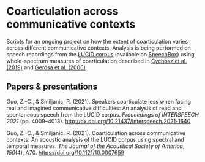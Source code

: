 # Coarticulation across communicative contexts
Scripts for an ongoing project on how the extent of coarticulation varies across different communicative contexts. Analysis is being performed on speech recordings from the [LUCID corpus](https://valeriehazan.com/wp/index.php/lucid-corpus-london-ucl-clear-speech-in-interaction/) (available on [SpeechBox](https://speechbox.linguistics.northwestern.edu/#!/home)) using whole-spectrum measures of coarticulation described in [Cychosz et al. (2019)](https://asa.scitation.org/doi/full/10.1121/1.5139201) and [Gerosa et al. (2006)](https://ieeexplore.ieee.org/document/1660040). 
## Papers & presentations
Guo, Z.-C., & Smiljanic, R. (2021). Speakers coarticulate less when facing real and imagined communicative difficulties: An analysis of read and spontaneous speech from the LUCID corpus. _Proceedings of INTERSPEECH 2021_ (pp. 4009–4013). http://dx.doi.org/10.21437/Interspeech.2021-1640

Guo, Z.-C., & Smiljanic, R. (2021). Coarticulation across communicative contexts: An acoustic analysis of the LUCID corpus using spectral and temporal measures. _The Journal of the Acoustical Society of America_, _150_(4), A70. https://doi.org/10.1121/10.0007659
